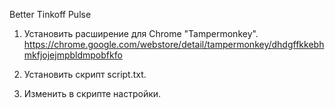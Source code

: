 Better Tinkoff Pulse

1. Установить расширение для Chrome "Tampermonkey".
https://chrome.google.com/webstore/detail/tampermonkey/dhdgffkkebhmkfjojejmpbldmpobfkfo

2. Установить скрипт script.txt.

3. Изменить в скрипте настройки.
